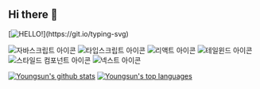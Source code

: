 ## Hi there 👋

[![HELLO!](https://readme-typing-svg.demolab.com/?lines=Hello!)](https://git.io/typing-svg)

<img src='https://img.shields.io/badge/JavaScript-F7DF1E?style=for-the-badge&logo=JavaScript&logoColor=white
' alt='자바스크립트 아이콘'>
<img src='https://img.shields.io/badge/TypeScript-007ACC?style=for-the-badge&logo=typescript&logoColor=white
' alt='타입스크립트 아이콘'>
<img src='https://img.shields.io/badge/React-20232A?style=for-the-badge&logo=react&logoColor=61DAFB
' alt='리액트 아이콘'>
<img src='https://img.shields.io/badge/Tailwind_CSS-38B2AC?style=for-the-badge&logo=tailwind-css&logoColor=white
' alt='테일윈드 아이콘'>
<img src='https://img.shields.io/badge/styled--components-DB7093?style=for-the-badge&logo=styled-components&logoColor=white
' alt='스타일드 컴포넌트 아이콘'>
<img src='https://img.shields.io/badge/Next.js-000?logo=nextdotjs&logoColor=fff&style=for-the-badge
' alt='넥스트 아이콘'>


[![Youngsun's github stats](https://github-readme-stats.vercel.app/api?username=choi-youngsun&theme=blue-green)](https://github.com/anuraghazra/github-readme-stats)
[![Youngsun's top languages](https://github-readme-stats.vercel.app/api/top-langs/?username=choi-youngsun&theme=blue-green)](https://github.com/anuraghazra/github-readme-stats)
